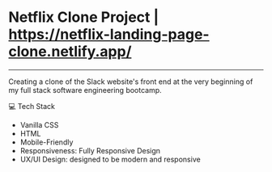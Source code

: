 # Netflix Clone Project | https://netflix-landing-page-clone.netlify.app/
---

Creating a clone of the Slack website's front end at the very beginning of my full stack software engineering bootcamp. 

💻 Tech Stack

- Vanilla CSS
- HTML
- Mobile-Friendly
- Responsiveness: Fully Responsive Design
- UX/UI Design: designed to be modern and responsive
